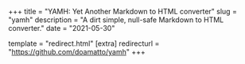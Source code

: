 +++
title = "YAMH: Yet Another Markdown to HTML converter"
slug = "yamh"
description = "A dirt simple, null-safe Markdown to HTML converter."
date = "2021-05-30"

template = "redirect.html"
[extra]
redirecturl = "https://github.com/doamatto/yamh"
+++
